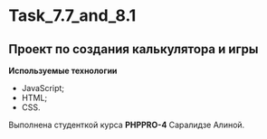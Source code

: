 # Task_7.7_and_8.1

## Проект по создания калькулятора и игры

__Используемые технологии__

- JavaScript;
- HTML;
- CSS.

Выполнена студенткой курса __PHPPRO-4__ Саралидзе Алиной.